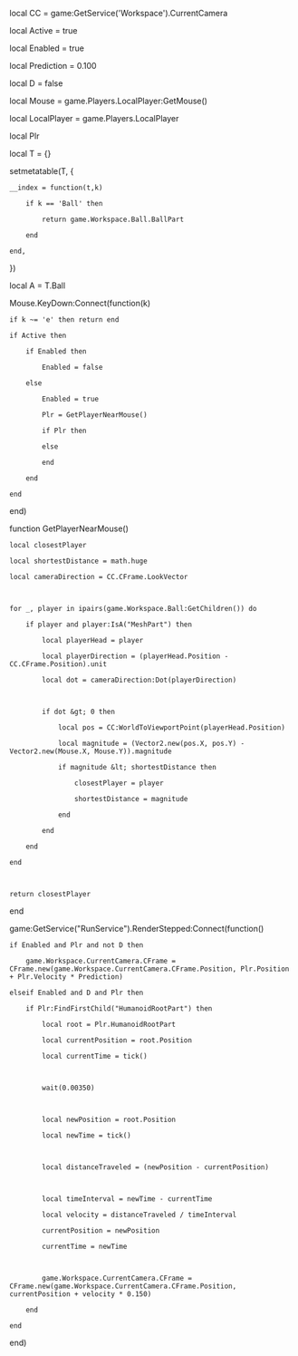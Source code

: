 local CC = game:GetService('Workspace').CurrentCamera

local Active = true

local Enabled = true

local Prediction = 0.100

local D = false

local Mouse = game.Players.LocalPlayer:GetMouse()

local LocalPlayer = game.Players.LocalPlayer

local Plr

local T = {}



setmetatable(T, {

    __index = function(t,k)

        if k == 'Ball' then

            return game.Workspace.Ball.BallPart

        end

    end,

})

local A = T.Ball



Mouse.KeyDown:Connect(function(k)

    if k ~= 'e' then return end

    if Active then

        if Enabled then

            Enabled = false

        else

            Enabled = true

            Plr = GetPlayerNearMouse()

            if Plr then

            else

            end

        end

    end

end)





function GetPlayerNearMouse()

    local closestPlayer

    local shortestDistance = math.huge

    local cameraDirection = CC.CFrame.LookVector



    for _, player in ipairs(game.Workspace.Ball:GetChildren()) do

        if player and player:IsA("MeshPart") then

            local playerHead = player

            local playerDirection = (playerHead.Position - CC.CFrame.Position).unit

            local dot = cameraDirection:Dot(playerDirection)



            if dot &gt; 0 then

                local pos = CC:WorldToViewportPoint(playerHead.Position)

                local magnitude = (Vector2.new(pos.X, pos.Y) - Vector2.new(Mouse.X, Mouse.Y)).magnitude

                if magnitude &lt; shortestDistance then

                    closestPlayer = player

                    shortestDistance = magnitude

                end

            end

        end

    end



    return closestPlayer

end







game:GetService("RunService").RenderStepped:Connect(function()

    if Enabled and Plr and not D then

        game.Workspace.CurrentCamera.CFrame = CFrame.new(game.Workspace.CurrentCamera.CFrame.Position, Plr.Position + Plr.Velocity * Prediction)

    elseif Enabled and D and Plr then

        if Plr:FindFirstChild("HumanoidRootPart") then

            local root = Plr.HumanoidRootPart

            local currentPosition = root.Position

            local currentTime = tick()



            wait(0.00350)



            local newPosition = root.Position

            local newTime = tick()



            local distanceTraveled = (newPosition - currentPosition)



            local timeInterval = newTime - currentTime

            local velocity = distanceTraveled / timeInterval

            currentPosition = newPosition

            currentTime = newTime



            game.Workspace.CurrentCamera.CFrame = CFrame.new(game.Workspace.CurrentCamera.CFrame.Position, currentPosition + velocity * 0.150)

        end

    end

end)
